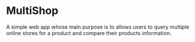 # MultiShop

A simple web app whose main purpose is to allows users to query multiple online stores for a product and compare their products information.